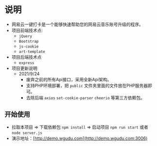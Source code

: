 # 说明

- 网易云一键打卡是一个能够快速帮助您的网易云音乐账号升级的程序。
- 项目前端技术点:
  - `jQuery`
  - `Bootstrap`
  - `js-cookie`
  - `art-template`
- 项目后端技术点
  - `express`
- 项目更新说明
  - 2021/9/24
    - 废弃之前的所有Api接口，采用全新Api架构。
    - 支持PHP环境部署，把 `public` 文件夹里面的文件放在PHP服务器即可。
    - 去除后端 `axios` `set-cookie-parser` `cheerio` 等第三方依赖包。

## 开始使用

- 拉取本项目 => 下载依赖包 `npm install` => 启动项目 `npm run start` 或者 `node server.js`
- 演示地址：[http://demo.wgudu.com](http://demo.wgudu.com:3006)